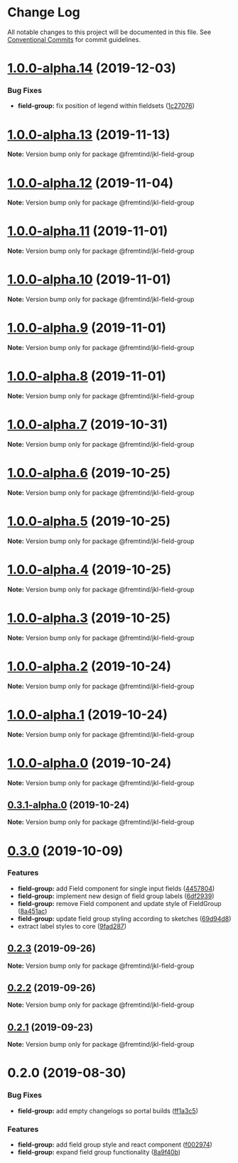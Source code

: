 # Change Log

All notable changes to this project will be documented in this file.
See [Conventional Commits](https://conventionalcommits.org) for commit guidelines.

# [1.0.0-alpha.14](https://github.com/fremtind/jokul/compare/@fremtind/jkl-field-group@1.0.0-alpha.13...@fremtind/jkl-field-group@1.0.0-alpha.14) (2019-12-03)


### Bug Fixes

* **field-group:** fix position of legend within fieldsets ([1c27076](https://github.com/fremtind/jokul/commit/1c2707658a9fd3eaef75f3635edc98e180cb13a7))





# [1.0.0-alpha.13](https://github.com/fremtind/jokul/compare/@fremtind/jkl-field-group@1.0.0-alpha.12...@fremtind/jkl-field-group@1.0.0-alpha.13) (2019-11-13)

**Note:** Version bump only for package @fremtind/jkl-field-group





# [1.0.0-alpha.12](https://github.com/fremtind/jokul/compare/@fremtind/jkl-field-group@1.0.0-alpha.11...@fremtind/jkl-field-group@1.0.0-alpha.12) (2019-11-04)

**Note:** Version bump only for package @fremtind/jkl-field-group





# [1.0.0-alpha.11](https://github.com/fremtind/jokul/compare/@fremtind/jkl-field-group@1.0.0-alpha.10...@fremtind/jkl-field-group@1.0.0-alpha.11) (2019-11-01)

**Note:** Version bump only for package @fremtind/jkl-field-group





# [1.0.0-alpha.10](https://github.com/fremtind/jokul/compare/@fremtind/jkl-field-group@0.3.0...@fremtind/jkl-field-group@1.0.0-alpha.10) (2019-11-01)

**Note:** Version bump only for package @fremtind/jkl-field-group





# [1.0.0-alpha.9](https://github.com/fremtind/jokul/compare/@fremtind/jkl-field-group@1.0.0-alpha.8...@fremtind/jkl-field-group@1.0.0-alpha.9) (2019-11-01)

**Note:** Version bump only for package @fremtind/jkl-field-group





# [1.0.0-alpha.8](https://github.com/fremtind/jokul/compare/@fremtind/jkl-field-group@1.0.0-alpha.7...@fremtind/jkl-field-group@1.0.0-alpha.8) (2019-11-01)

**Note:** Version bump only for package @fremtind/jkl-field-group





# [1.0.0-alpha.7](https://github.com/fremtind/jokul/compare/@fremtind/jkl-field-group@1.0.0-alpha.6...@fremtind/jkl-field-group@1.0.0-alpha.7) (2019-10-31)

**Note:** Version bump only for package @fremtind/jkl-field-group





# [1.0.0-alpha.6](https://github.com/fremtind/jokul/compare/@fremtind/jkl-field-group@1.0.0-alpha.5...@fremtind/jkl-field-group@1.0.0-alpha.6) (2019-10-25)

**Note:** Version bump only for package @fremtind/jkl-field-group





# [1.0.0-alpha.5](https://github.com/fremtind/jokul/compare/@fremtind/jkl-field-group@1.0.0-alpha.4...@fremtind/jkl-field-group@1.0.0-alpha.5) (2019-10-25)

**Note:** Version bump only for package @fremtind/jkl-field-group





# [1.0.0-alpha.4](https://github.com/fremtind/jokul/compare/@fremtind/jkl-field-group@1.0.0-alpha.3...@fremtind/jkl-field-group@1.0.0-alpha.4) (2019-10-25)

**Note:** Version bump only for package @fremtind/jkl-field-group





# [1.0.0-alpha.3](https://github.com/fremtind/jokul/compare/@fremtind/jkl-field-group@1.0.0-alpha.2...@fremtind/jkl-field-group@1.0.0-alpha.3) (2019-10-25)

**Note:** Version bump only for package @fremtind/jkl-field-group





# [1.0.0-alpha.2](https://github.com/fremtind/jokul/compare/@fremtind/jkl-field-group@1.0.0-alpha.1...@fremtind/jkl-field-group@1.0.0-alpha.2) (2019-10-24)

**Note:** Version bump only for package @fremtind/jkl-field-group





# [1.0.0-alpha.1](https://github.com/fremtind/jokul/compare/@fremtind/jkl-field-group@1.0.0-alpha.0...@fremtind/jkl-field-group@1.0.0-alpha.1) (2019-10-24)

**Note:** Version bump only for package @fremtind/jkl-field-group





# [1.0.0-alpha.0](https://github.com/fremtind/jokul/compare/@fremtind/jkl-field-group@0.3.1-alpha.0...@fremtind/jkl-field-group@1.0.0-alpha.0) (2019-10-24)

**Note:** Version bump only for package @fremtind/jkl-field-group





## [0.3.1-alpha.0](https://github.com/fremtind/jokul/compare/@fremtind/jkl-field-group@0.3.0...@fremtind/jkl-field-group@0.3.1-alpha.0) (2019-10-24)

**Note:** Version bump only for package @fremtind/jkl-field-group





# [0.3.0](https://github.com/fremtind/jokul/compare/@fremtind/jkl-field-group@0.2.3...@fremtind/jkl-field-group@0.3.0) (2019-10-09)


### Features

* **field-group:** add Field component for single input fields ([4457804](https://github.com/fremtind/jokul/commit/4457804))
* **field-group:** implement new design of field group labels ([6df2939](https://github.com/fremtind/jokul/commit/6df2939))
* **field-group:** remove Field component and update style of FieldGroup ([8a451ac](https://github.com/fremtind/jokul/commit/8a451ac))
* **field-group:** update field group styling according to sketches ([69d94d8](https://github.com/fremtind/jokul/commit/69d94d8))
* extract label styles to core ([9fad287](https://github.com/fremtind/jokul/commit/9fad287))





## [0.2.3](https://github.com/fremtind/jokul/compare/@fremtind/jkl-field-group@0.2.2...@fremtind/jkl-field-group@0.2.3) (2019-09-26)

**Note:** Version bump only for package @fremtind/jkl-field-group





## [0.2.2](https://github.com/fremtind/jokul/compare/@fremtind/jkl-field-group@0.2.1...@fremtind/jkl-field-group@0.2.2) (2019-09-26)

**Note:** Version bump only for package @fremtind/jkl-field-group





## [0.2.1](https://github.com/fremtind/jokul/compare/@fremtind/jkl-field-group@0.2.0...@fremtind/jkl-field-group@0.2.1) (2019-09-23)

**Note:** Version bump only for package @fremtind/jkl-field-group





# 0.2.0 (2019-08-30)


### Bug Fixes

* **field-group:** add empty changelogs so portal builds ([ff1a3c5](https://github.com/fremtind/jokul/commit/ff1a3c5))


### Features

* **field-group:** add field group style and react component ([f002974](https://github.com/fremtind/jokul/commit/f002974))
* **field-group:** expand field group functionality ([8a9f40b](https://github.com/fremtind/jokul/commit/8a9f40b))
